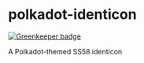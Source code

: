 # polkadot-identicon

[![Greenkeeper badge](https://badges.greenkeeper.io/polkadot-js/polkadot-identicon.svg)](https://greenkeeper.io/)

A Polkadot-themed SS58 identicon
